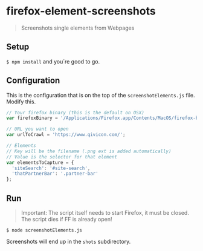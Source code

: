 # firefox-element-screenshots

> Screenshots single elements from Webpages

## Setup

`$ npm install` and you´re good to go.

## Configuration

This is the configuration that is on the top of the `screenshotElements.js` file.
Modify this.

```js
// Your firefox binary (this is the default on OSX)
var firefoxBinary = '/Applications/Firefox.app/Contents/MacOS/firefox-bin';

// URL you want to open
var urlToCrawl = 'https://www.qivicon.com/';

// Elements
// Key will be the filename (.png ext is added automatically)
// Value is the selector for that element
var elementsToCapture = {
  'siteSearch': '#site-search',
  'thatPartnerBar': '.partner-bar'
};
```

## Run

> Important: The script itself needs to start Firefox, it must be closed. The script dies if FF is already open!

`$ node screenshotElements.js`

Screenshots will end up in the `shots` subdirectory.
